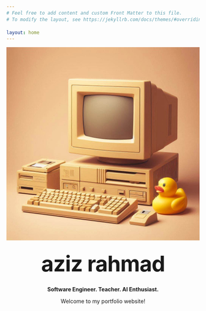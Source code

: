 ```yaml
---
# Feel free to add content and custom Front Matter to this file.
# To modify the layout, see https://jekyllrb.com/docs/themes/#overriding-theme-defaults

layout: home
---
```


![alt text](<OIG2.sRzARlL0UnasjX17H.jpeg>)

<style type="text/css" media="screen">
  .container {
    margin: 10px auto;
    max-width: 600px;
    text-align: center;
  }
  h1 {
    margin: 30px 0;
    font-size: 4em;
    line-height: 1;
    letter-spacing: -1px;
  }
</style>

<div class="container">
  <h1><b>aziz</b> rahmad</h1>

  <p><strong>Software Engineer. Teacher. AI Enthusiast.</strong></p>
  <p>Welcome to my portfolio website!</p>
</div>

